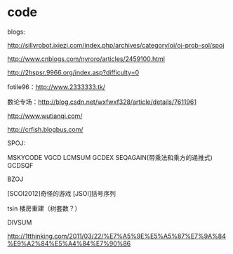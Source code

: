 ﻿code
====

blogs:

http://sillyrobot.ixiezi.com/index.php/archives/category/oi/oj-prob-sol/spoj

http://www.cnblogs.com/nyroro/articles/2459100.html

http://2hspsr.9966.org/index.asp?difficulty=0

fotile96：http://www.2333333.tk/

数论专场：http://blog.csdn.net/wxfwxf328/article/details/7611961

http://www.wutianqi.com/

http://crfish.blogbus.com/

SPOJ:

MSKYCODE
VGCD
LCMSUM
GCDEX
SEQAGAIN(带乘法和乘方的递推式)
GCDSQF

BZOJ

[SCOI2012]奇怪的游戏
[JSOI]括号序列

tsin
楼房重建（树套数？）

DIVSUM

http://1tthinking.com/2011/03/22/%E7%A5%9E%E5%A5%87%E7%9A%84%E9%A2%84%E5%A4%84%E7%90%86

